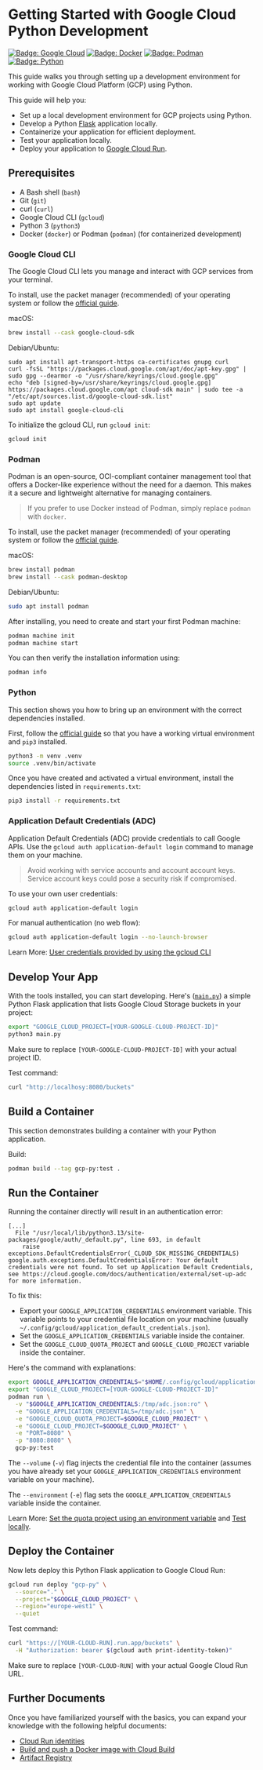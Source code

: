 # Getting Started with Google Cloud Python Development

[![Badge: Google Cloud](https://img.shields.io/badge/Google%20Cloud-%234285F4.svg?logo=google-cloud&logoColor=white)](#readme)
[![Badge: Docker](https://img.shields.io/badge/Docker-%230db7ed.svg?logo=docker&logoColor=white)](#readme)
[![Badge: Podman](https://img.shields.io/badge/Podman-%23892CA0.svg?logo=podman&logoColor=white)](#readme)
[![Badge: Python](https://img.shields.io/badge/Python-3670A0?logo=python&logoColor=ffdd54)](#readme)

This guide walks you through setting up a development environment for working with Google Cloud Platform (GCP) using Python.

This guide will help you:

* Set up a local development environment for GCP projects using Python.
* Develop a Python [Flask](https://flask.palletsprojects.com/en/stable/) application locally.
* Containerize your application for efficient deployment.
* Test your application locally.
* Deploy your application to [Google Cloud Run](https://cloud.google.com/run/).

## Prerequisites

* A Bash shell (`bash`)
* Git (`git`)
* curl (`curl`)
* Google Cloud CLI (`gcloud`)
* Python 3 (`python3`)
* Docker (`docker`) or Podman (`podman`) (for containerized development)

### Google Cloud CLI

The Google Cloud CLI lets you manage and interact with GCP services from your terminal.

To install, use the packet manager (recommended) of your operating system or follow the [official guide](https://cloud.google.com/sdk/docs/install).

macOS:

```bash
brew install --cask google-cloud-sdk
```

Debian/Ubuntu:

```shell
sudo apt install apt-transport-https ca-certificates gnupg curl
curl -fsSL "https://packages.cloud.google.com/apt/doc/apt-key.gpg" | sudo gpg --dearmor -o "/usr/share/keyrings/cloud.google.gpg"
echo "deb [signed-by=/usr/share/keyrings/cloud.google.gpg] https://packages.cloud.google.com/apt cloud-sdk main" | sudo tee -a "/etc/apt/sources.list.d/google-cloud-sdk.list"
sudo apt update
sudo apt install google-cloud-cli
```

To initialize the gcloud CLI, run `gcloud init`:

```bash
gcloud init
```

### Podman

Podman is an open-source, OCI-compliant container management tool that offers a Docker-like experience without the need for a daemon.
This makes it a secure and lightweight alternative for managing containers.

> If you prefer to use Docker instead of Podman, simply replace `podman` with `docker`.

To install, use the packet manager (recommended) of your operating system or follow the [official guide](https://podman.io/).

macOS:

```bash
brew install podman
brew install --cask podman-desktop
```

Debian/Ubuntu:

```bash
sudo apt install podman
```

After installing, you need to create and start your first Podman machine:

```bash
podman machine init
podman machine start
```

You can then verify the installation information using:

```bash
podman info
```

### Python

This section shows you how to bring up an environment with the correct dependencies installed.

First, follow the [official guide](https://packaging.python.org/en/latest/guides/installing-using-pip-and-virtual-environments/) so that you have a working virtual environment and `pip3` installed.

```bash
python3 -m venv .venv
source .venv/bin/activate
```

Once you have created and activated a virtual environment, install the dependencies listed in `requirements.txt`:

```bash
pip3 install -r requirements.txt
```

### Application Default Credentials (ADC)

Application Default Credentials (ADC) provide credentials to call Google APIs.
Use the `gcloud auth application-default login` command to manage them on your machine.

> Avoid working with service accounts and account account keys.
> Service account keys could pose a security risk if compromised.

To use your own user credentials:

```bash
gcloud auth application-default login
```

For manual authentication (no web flow):

```bash
gcloud auth application-default login --no-launch-browser
```

Learn More: [User credentials provided by using the gcloud CLI](https://cloud.google.com/docs/authentication/application-default-credentials#personal)


## Develop Your App

With the tools installed, you can start developing.
Here's ([`main.py`](./main.py)) a simple Python Flask application that lists Google Cloud Storage buckets in your project:

```bash
export "GOOGLE_CLOUD_PROJECT=[YOUR-GOOGLE-CLOUD-PROJECT-ID]"
python3 main.py
```

Make sure to replace `[YOUR-GOOGLE-CLOUD-PROJECT-ID]` with your actual project ID.

Test command:

```bash
curl "http://localhosy:8080/buckets"
```

## Build a Container

This section demonstrates building a container with your Python application.

Build:

```bash
podman build --tag gcp-py:test .
```

## Run the Container

Running the container directly will result in an authentication error:

```text
[...]
  File "/usr/local/lib/python3.13/site-packages/google/auth/_default.py", line 693, in default
    raise exceptions.DefaultCredentialsError(_CLOUD_SDK_MISSING_CREDENTIALS)
google.auth.exceptions.DefaultCredentialsError: Your default credentials were not found. To set up Application Default Credentials, see https://cloud.google.com/docs/authentication/external/set-up-adc for more information.
```

To fix this:

* Export your `GOOGLE_APPLICATION_CREDENTIALS` environment variable. This variable points to your credential file location on your machine (usually `~/.config/gcloud/application_default_credentials.json`).
* Set the `GOOGLE_APPLICATION_CREDENTIALS` variable inside the container.
* Set the `GOOGLE_CLOUD_QUOTA_PROJECT` and `GOOGLE_CLOUD_PROJECT` variable inside the container.

Here's the command with explanations:

```bash
export GOOGLE_APPLICATION_CREDENTIALS="$HOME/.config/gcloud/application_default_credentials.json"
export "GOOGLE_CLOUD_PROJECT=[YOUR-GOOGLE-CLOUD-PROJECT-ID]"
podman run \
  -v "$GOOGLE_APPLICATION_CREDENTIALS:/tmp/adc.json:ro" \
  -e "GOOGLE_APPLICATION_CREDENTIALS=/tmp/adc.json" \
  -e "GOOGLE_CLOUD_QUOTA_PROJECT=$GOOGLE_CLOUD_PROJECT" \
  -e "GOOGLE_CLOUD_PROJECT=$GOOGLE_CLOUD_PROJECT" \
  -e "PORT=8080" \
  -p "8080:8080" \
  gcp-py:test
```

The `--volume` (`-v`) flag injects the credential file into the container (assumes you have already set your `GOOGLE_APPLICATION_CREDENTIALS` environment variable on your machine).

The `--environment` (`-e`) flag sets the `GOOGLE_APPLICATION_CREDENTIALS` variable inside the container.

Learn More: [Set the quota project using an environment variable](https://cloud.google.com/docs/quotas/set-quota-project#set-project-variable) and [Test locally](https://cloud.google.com/run/docs/testing/local#docker-with-google-cloud-access).

## Deploy the Container

Now lets deploy this Python Flask application to Google Cloud Run:

```bash
gcloud run deploy "gcp-py" \
  --source="." \
  --project="$GOOGLE_CLOUD_PROJECT" \
  --region="europe-west1" \
  --quiet
```

Test command:

```bash
curl "https://[YOUR-CLOUD-RUN].run.app/buckets" \
  -H "Authorization: bearer $(gcloud auth print-identity-token)"
```

Make sure to replace `[YOUR-CLOUD-RUN]` with your actual Google Cloud Run URL.

## Further Documents

Once you have familiarized yourself with the basics, you can expand your knowledge with the following helpful documents:

* [Cloud Run identities](https://cloud.google.com/run/docs/securing/service-identity)
* [Build and push a Docker image with Cloud Build](https://cloud.google.com/build/docs/build-push-docker-image)
* [Artifact Registry](https://cloud.google.com/artifact-registry/docs/overview)
